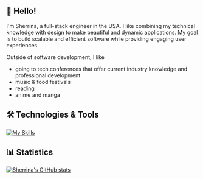 ## 👋 Hello!
I'm Sherrina, a full-stack engineer in the USA. I like combining my technical knowledge with design to make beautiful and dynamic applications. My goal is to build scalable and efficient software while providing engaging user experiences.

Outside of software development, I like 
- going to tech conferences that offer current industry knowledge and professional development
- music & food festivals
- reading
- anime and manga 

## 🛠️ Technologies & Tools
[![My Skills](https://skillicons.dev/icons?i=js,html,css,bootstrap,express,react,python,vite,ts,firebase,git,figma,nodejs,materialui,nextjs,tailwind,postgres)](https://skillicons.dev)

## 📊 Statistics
[![Sherrina's GitHub stats](https://github-readme-stats.vercel.app/api?username=sherrinar&show_icons=true&theme=radical)](https://github.com/sherrinar/github-readme-stats)

<!--
**SherrinaR/SherrinaR** is a ✨ _special_ ✨ repository because its `README.md` (this file) appears on your GitHub profile.

Here are some ideas to get you started:

- 🔭 I’m currently working on ...
- 🌱 I’m currently learning ...
- 👯 I’m looking to collaborate on ...
- 🤔 I’m looking for help with ...
- 💬 Ask me about ...
- 📫 How to reach me: ...
- 😄 Pronouns: ...
- ⚡ Fun fact: ...
-->
